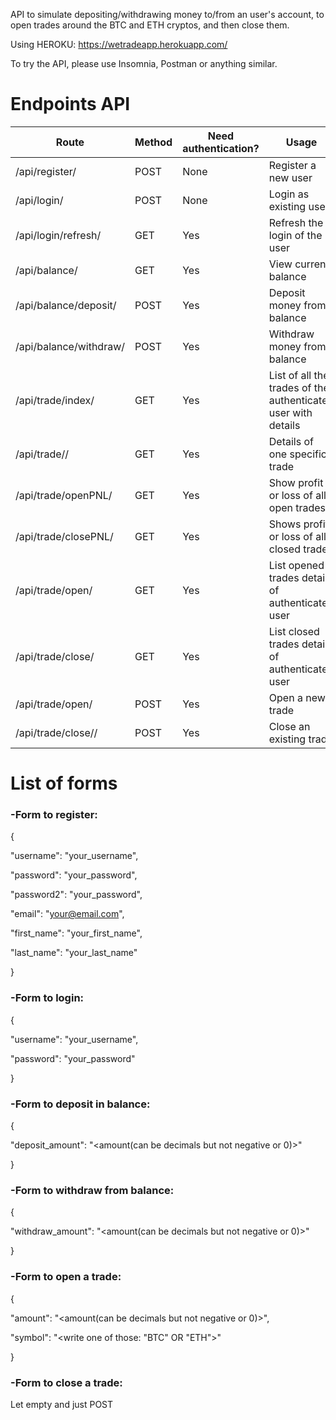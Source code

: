 API to simulate depositing/withdrawing money to/from an user's account, to open trades around the BTC and ETH cryptos, and then close them.

Using HEROKU: https://wetradeapp.herokuapp.com/

To try the API, please use Insomnia, Postman or anything similar.


# Endpoints API

 Route  | Method | Need authentication? | Usage 
 ------ | -------| -------------| -----
 /api/register/  | POST | None | Register a new user 
 /api/login/ | POST | None | Login as existing user 
 /api/login/refresh/ | GET | Yes | Refresh the login of the user
 /api/balance/ | GET | Yes | View current balance 
 /api/balance/deposit/ | POST | Yes | Deposit money from balance
 /api/balance/withdraw/ | POST | Yes | Withdraw money from balance
 /api/trade/index/ | GET | Yes | List of all the trades of the authenticated user with details
 /api/trade/<id>/ | GET | Yes | Details of one specific trade
 /api/trade/openPNL/ | GET | Yes | Show profit or loss of all open trades
 /api/trade/closePNL/ | GET | Yes | Shows profit or loss of all closed trades
 /api/trade/open/ | GET | Yes | List opened trades details of authenticated user
 /api/trade/close/ | GET | Yes | List closed trades details of authenticated user
 /api/trade/open/ | POST | Yes | Open a new trade 
 /api/trade/close/<id>/ | POST | Yes | Close an existing trade

 
 
# List of forms
 
 
 
### **-Form to register:**
 
 {
 
 "username": "your_username",

  "password": "your_password", 

  "password2": "your_password",

  "email": "your@email.com",

  "first_name": "your_first_name",

  "last_name": "your_last_name"

 }
 
 
 
### **-Form to login:** 
 
 {
 
 "username": "your_username",
 
  "password": "your_password"
 
 }
 
 
 
### **-Form to deposit in balance:** 
 
 {
 
 "deposit_amount": "<amount(can be decimals but not negative or 0)>"
 
 }
 
 
 
### **-Form to withdraw from balance:** 
 
 {
 
"withdraw_amount": "<amount(can be decimals but not negative or 0)>"
 
 }
 
 
 
###  **-Form to open a trade:** 
 
 {
 
"amount": "<amount(can be decimals but not negative or 0)>",
 
 "symbol": "<write one of those: "BTC" OR "ETH">"
 
 }
 
 
 
###  **-Form to close a trade:** 
 
 Let empty and just POST
 
